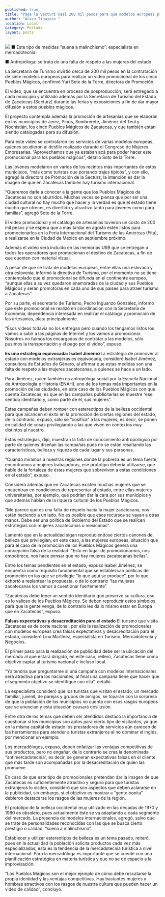 ```yaml
---
published: true
title: "Paga la Secturz casi 200 mil pesos para que modelos europeas promocionen a Zacatecas "
author: "Arazu Tinajero "
location: Local
category: Portada
layout: posts
---
```


![](http://i.imgur.com/TQvnvOam.jpg)
■ Este tipo de medidas “suena a malinchismo”: especialista en mercadotecnia

■ Antropóloga: se trata de una falta de respeto a las mujeres del estado

La Secretaría de Turismo invirtió cerca de 200 mil pesos en la contratación de siete modelos europeas para realizar un video promocional de los cinco Pueblos Mágicos, confirmó Yuri Soto de la Torre, directora de Promoción.

El video, que se encuentra en proceso de posproducción, será entregado a cada municipio y utilizado además por la Secretaría de Turismo del Estado de Zacatecas (Secturz) durante las ferias y exposiciones a fin de dar mayor difusión a estos pueblos mágicos.

El proyecto contempla además la promoción de artesanías que se elaboran en los municipios de Jerez, Pinos, Sombrerete, Jiménez del Teul y Nochistlán, los cinco Pueblos Mágicos de Zacatecas, y que también están siendo catalogadas para su difusión.

Para este video se contrataron los servicios de varias modelos europeas, quienes acudieron al desfile realizado durante el Congreso de Mujeres Empresarias. “Aprovechamos que ya estaban acá para poder hacer este promocional para los pueblos mágicos”, detalló Soto de la Torre.

Las jóvenes modelaron en varios de los recintos más importantes de estos municipios, “más como turistas que portando trajes típicos”, y con ello, agregó la directora de Promoción de la Secturz, la intención es dar la imagen de que en Zacatecas también hay turismo internacional.

“Queremos darle a conocer a la gente que los Pueblos Mágicos de Zacatecas no son aburridos. Muchas veces se piensa que por ser una ciudad cultural no hay mucho qué hacer y la verdad es que el estado tiene mucho que ofrecer, es divertido y atractivo tanto para jóvenes como para familias”, agregó Soto de la Torre.

El video promocional y el catálogo de artesanías tuvieron un costo de 200 mil pesos y se espera que a más tardar en agosto estén listos para promocionarlos en la Feria Internacional del Turismo de las Américas (Fita), a realizarse en la Ciudad de México en septiembre próximo.

Además el video será incluido en las memorias USB que se entregan a todos los operadores que promocionan el destino de Zacatecas, a fin de que cuenten con material visual.

A pesar de que se trata de modelos europeas, entre ellas una eslovaca y otra eslovenia, informó la directiva de Turismo, por el momento no se tiene contemplado que el promocional se difunda en el continente europeo, “aunque ellas a su vez quedaron enamoradas de la ciudad y sus Pueblos Mágicos y serán promotoras en cada uno de sus países para atraer turismo a Zacatecas”.

Por su parte, el secretario de Turismo, Pedro Inguanzo González, informó que este promocional se realizó en coordinación con la Secretaría de Economía, dependencia interesada en realizar el catálogo y promoción de las artesanías, plata principalmente.

“Esos videos todavía no los entregan pero cuando los tengamos listos los vamos a subir a las páginas de Internet y los vamos a promocionar. Nosotros no fuimos los encargados de contratar a las modelos, sólo pusimos la transportación y el pago por el video”, expuso.

**Es una estrategia equivocada: Isabel Jiménez**La estrategia de promover al estado con modelos extranjeras es equivocada, consideró Isabel Jiménez, consultora de Estudios de Género, al afirmar que estas medidas son una falta de respeto a las mujeres zacatecanas, a quienes se hace a un lado.

Para Jiménez, quien también es antropóloga social por la Escuela Nacional de Antropología e Historia (ENAH), uno de los temas más importantes en la promoción de las ciudades, en este caso de los Pueblos Mágicos con que cuenta Zacatecas, es que en las campañas publicitarias se muestre “ese sentido identitario y, como parte de él, sus mujeres”.

Estas campañas deben romper con estereotipos de la belleza occidental para que alcancen el éxito en la promoción de ciertas regiones del estado, de lo contrario, expuso, sólo se “cosifica” a las mujeres, es decir, se ponen en calidad de cosas privilegiando a las que viven en contextos muy distintos al nuestro.

Estas estrategias, dijo, muestran la falta de conocimiento antropológico por parte de quienes diseñan las campañas pues no se están resaltando las características, belleza y riqueza de cada lugar y sus personas. 

“Cuando miramos a nuestras regiones donde la pobreza es un tema fuerte, encontramos a mujeres trabajadoras, ese prototipo debería utilizarse, que hable de la fortaleza de estas mujeres que sobreviven a estas condiciones en el estado”, expuso.

Consideró además que en Zacatecas existen muchas mujeres que se encuentran en condiciones de representar al estado, entre ellas mujeres universitarias, por ejemplo, que podrían dar la cara por sus municipios y que además hablan de la riqueza cultural de los Pueblos Mágicos.

“Me parece que es una falta de respeto hacia la mujer zacatecana, nos están haciendo a un lado. No es posible que esos recursos se vayan a otras manos. Debe ser una política de Gobierno del Estado que se realicen estrategias con mujeres zacatecanas o mexicanas”.

Lamentó que en la actualidad sigan reproduciéndose ciertos cánones de belleza que privilegian, en este caso, a las mujeres europeas, situación que para el caso de la promoción de los Pueblos Mágicos genera una concepción falsa de la realidad. “Esto en lugar de promocionarnos, nos empobrece, nos hace pensar que no hay mujeres zacatecanas bellas”.

Entre los temas pendientes en el estado, expuso Isabel Jiménez, se encuentra como requisito fundamental que se establezcan políticas de promoción en las que se privilegie “lo que aquí se produce”, por lo que exhortó a replantear la propuesta, o de lo contrario “las mujeres zacatecanas los vamos a cuestionar fuertemente”.

“Zacatecas debe tener un sentido identitario que preserve su cultura, eso es lo valioso de los Pueblos Mágicos. Se deben reproducir estos símbolos para que la gente venga, de lo contrario les da lo mismo estar en Europa que en Zacatecas”, expuso.

**Falsas expectativas y desacreditación para el estado**
El turismo que visita Zacatecas es de corte nacional, por ello la realización de promocionales con modelos europeas crea falsas expectativas y desacreditación para el estado, consideró Lina Martínez, especialista en Turismo, Mercadotecnia y Negocios.

El primer paso para la realización de publicidad debe ser la ubicación del mercado al que estará dirigido, en este caso, reiteró, Zacatecas tiene como objetivo captar al turismo nacional e incluso local.

“Yo tendría que preguntarme si una campaña con modelos internacionales será atractiva para los nacionales, al final una campaña tiene que hacer que el segmento objetivo se identifique con ella”, detalló.

La especialista consideró que los turistas que visitan el estado, un mercado familiar, juvenil, de parejas y grupos de amigos, se toparán con la sorpresa de que la población de los municipios no cuenta con esos rasgos europeos que se anuncian y esta situación causará desilusión.

Entre otra de los temas que deben ser atendidos destacó la importancia de cuestionar si los municipios son aptos para cierto tipo de visitantes, ya que en la misma capital de estado los prestadores de servicios aún carecen de las herramientas para atender a turistas extranjeros al no dominar el inglés, por mencionar un ejemplo.

Los mercadólogos, expuso, deben enfatizar las ventajas competitivas de sus productos, pero no engañar, de lo contrario se crea la denominada “antimercadotecnia”, es decir, se generan expectativas falsas en el cliente que más tarde son acompañadas por la desacreditación de quien las promueve.

En caso de que este tipo de promocionales pretendan dar la imagen de que Zacatecas es suficientemente atractivo y seguro para que turistas extranjeros lo visiten, consideró que son aspectos que deben aclararse en la publicidad, sin embargo, si el objetivo es mostrar a “gente bonita” debieron destacarse los rasgos de las mujeres de la región.

El prototipo de la belleza occidental muy utilizado en las décadas de 1970 y 1980 es obsoleto, pues actualmente éste se va adaptando a cada segmento del mercado. La presencia de modelos internacionales, agregó, salvo que se trate de personalidades reconocidas con las que se busca cierto prestigio o calidad, “suena a malinchismo”.

Establecer y utilizar estereotipos de belleza es un tema pasado, reiteró, pues en la actualidad la población solicita productos cada vez más especializados, esta es la tendencia de la mercadotecnia turística a nivel internacional.
Para la mercadóloga es importante que se cuente con una planificación estratégica en materia turística y que no se dé espacio a la improvisación.

“Los Pueblos Mágicos son el mejor ejemplo de cómo debe rescatarse la propia identidad y las ventajas competitivas. Hay bastantes mujeres y hombres atractivos con los rasgos de nuestra cultura que pueden hacer un video de calidad”, concluyó.
